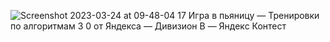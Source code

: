 ![Screenshot 2023-03-24 at 09-48-04 17  Игра в пьяницу — Тренировки по алгоритмам 3 0 от Яндекса — Дивизион B — Яндекс Контест](https://user-images.githubusercontent.com/88425424/227446382-ffec3a70-648d-4daa-8b93-634746f92244.png)
